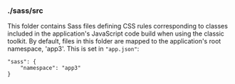 ### ./sass/src

This folder contains Sass files defining CSS rules corresponding to classes
included in the application's JavaScript code build when using the classic toolkit.
By default, files in this folder are mapped to the application's root namespace, 'app3'.
This is set in `"app.json"`:

    "sass": {
        "namespace": "app3"
    }